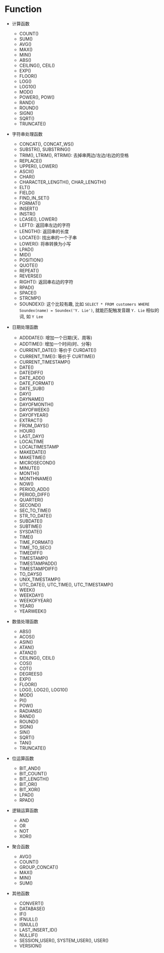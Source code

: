 # Function

- 计算函数
  - COUNT()
  - SUM()
  - AVG()
  - MAX()
  - MIN()
  - ABS()
  - CEILING(), CEIL()
  - EXP()
  - FLOOR()
  - LOG()
  - LOG10()
  - MOD()
  - POWER(), POW()
  - RAND()
  - ROUND()
  - SIGN()
  - SQRT()
  - TRUNCATE()

- 字符串处理函数
  - CONCAT(), CONCAT_WS()
  - SUBSTR(), SUBSTRING()
  - TRIM(), LTRIM(), RTRIM(): 去掉串两边/左边/右边的空格
  - REPLACE()
  - UPPER(), LOWER()
  - ASCII()
  - CHAR()
  - CHARACTER_LENGTH(), CHAR_LENGTH()
  - ELT()
  - FIELD()
  - FIND_IN_SET()
  - FORMAT()
  - INSERT()
  - INSTR()
  - LCASE(), LOWER()
  - LEFT(): 返回串左边的字符
  - LENGTH(): 返回串的长度
  - LOCATE(): 找出串的一个子串
  - LOWER(): 将串转换为小写
  - LPAD()
  - MID()
  - POSITION()
  - QUOTE()
  - REPEAT()
  - REVERSE()
  - RIGHT(): 返回串右边的字符
  - RPAD()
  - SPACE()
  - STRCMP()
  - SOUNDEX(): 这个比较有趣, 比如 `SELECT * FROM customers WHERE Soundex(name) = Soundex('Y. Lie')`, 就能匹配触发音跟 `Y. Lie` 相似的词, 如 `Y Lee`

- 日期处理函数
  - ADDDATE(): 增加一个日期(天、周等)
  - ADDTIME(): 增加一个时间(时、分等)
  - CURRENT_DATE(): 等价于 CURDATE()
  - CURRENT_TIME(): 等价于 CURTIME()
  - CURRENT_TIMESTAMP()
  - DATE()
  - DATEDIFF()
  - DATE_ADD()
  - DATE_FORMAT()
  - DATE_SUB()
  - DAY()
  - DAYNAME()
  - DAYOFMONTH()
  - DAYOFWEEK()
  - DAYOFYEAR()
  - EXTRACT()
  - FROM_DAYS()
  - HOUR()
  - LAST_DAY()
  - LOCALTIME
  - LOCALTIMESTAMP
  - MAKEDATE()
  - MAKETIME()
  - MICROSECOND()
  - MINUTE()
  - MONTH()
  - MONTHNAME()
  - NOW()
  - PERIOD_ADD()
  - PERIOD_DIFF()
  - QUARTER()
  - SECOND()
  - SEC_TO_TIME()
  - STR_TO_DATE()
  - SUBDATE()
  - SUBTIME()
  - SYSDATE()
  - TIME()
  - TIME_FORMAT()
  - TIME_TO_SEC()
  - TIMEDIFF()
  - TIMESTAMP()
  - TIMESTAMPADD()
  - TIMESTAMPDIFF()
  - TO_DAYS()
  - UNIX_TIMESTAMP()
  - UTC_DATE(), UTC_TIME(), UTC_TIMESTAMP()
  - WEEK()
  - WEEKDAY()
  - WEEKOFYEAR()
  - YEAR()
  - YEARWEEK()

- 数值处理函数
  - ABS()
  - ACOS()
  - ASIN()
  - ATAN()
  - ATAN2()
  - CEILING(), CEIL()
  - COS()
  - COT()
  - DEGREES()
  - EXP()
  - FLOOR()
  - LOG(), LOG2(), LOG10()
  - MOD()
  - PI()
  - POW()
  - RADIANS()
  - RAND()
  - ROUND()
  - SIGN()
  - SIN()
  - SQRT()
  - TAN()
  - TRUNCATE()

- 位运算函数
  - BIT_AND()
  - BIT_COUNT()
  - BIT_LENGTH()
  - BIT_OR()
  - BIT_XOR()
  - LPAD()
  - RPAD()

- 逻辑运算函数
  - AND
  - OR
  - NOT
  - XOR()

- 聚合函数
  - AVG()
  - COUNT()
  - GROUP_CONCAT()
  - MAX()
  - MIN()
  - SUM()

- 其他函数
  - CONVERT()
  - DATABASE()
  - IF()
  - IFNULL()
  - ISNULL()
  - LAST_INSERT_ID()
  - NULLIF()
  - SESSION_USER(), SYSTEM_USER(), USER()
  - VERSION()
